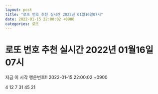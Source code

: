 ```yaml
---
layout: post
title: "로또 번호 추천 실시간 2022년 01월16일07시"
date: 2022-01-15 22:00:02 +0900
categories: 로또
---
```


# 로또 번호 추천 실시간 2022년 01월16일07시

지금 이 시각 행운번호!! 2022-01-15 22:00:02 +0900

 4  12  7  31  45  21 

